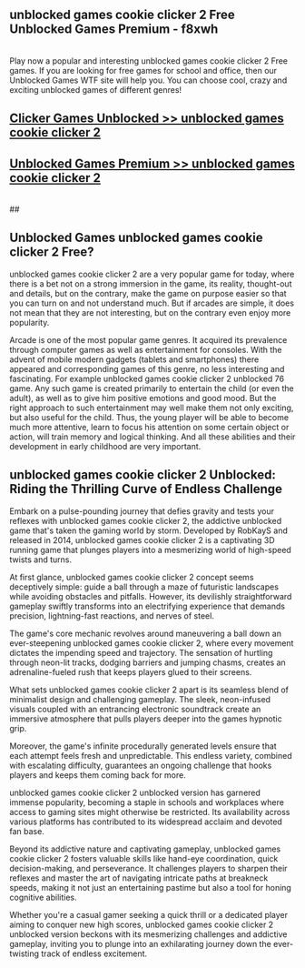 ## unblocked games cookie clicker 2 Free Unblocked Games Premium - f8xwh <br>
<br>
Play now a popular and interesting unblocked games cookie clicker 2 Free games. If you are looking for free games for school and office, then our Unblocked Games WTF site will help you. You can choose cool, crazy and exciting unblocked games of different genres!


##  [Clicker Games Unblocked >> unblocked games cookie clicker 2](http://freeplayer.one?title=unblocked_games_cookie_clicker_2&ref=05)

##  [Unblocked Games Premium >> unblocked games cookie clicker 2](http://freeplayer.one?title=unblocked_games_cookie_clicker_2&ref=05)
  <br>
  ##



## Unblocked Games unblocked games cookie clicker 2 Free?

unblocked games cookie clicker 2 are a very popular game for today, where there is a bet not on a strong immersion in the game, its reality, thought-out and details, but on the contrary, make the game on purpose easier so that you can turn on and not understand much. But if arcades are simple, it does not mean that they are not interesting, but on the contrary even enjoy more popularity.

Arcade is one of the most popular game genres. It acquired its prevalence through computer games as well as entertainment for consoles. With the advent of mobile modern gadgets (tablets and smartphones) there appeared and corresponding games of this genre, no less interesting and fascinating. For example unblocked games cookie clicker 2 unblocked 76 game. Any such game is created primarily to entertain the child (or even the adult), as well as to give him positive emotions and good mood. But the right approach to such entertainment may well make them not only exciting, but also useful for the child. Thus, the young player will be able to become much more attentive, learn to focus his attention on some certain object or action, will train memory and logical thinking. And all these abilities and their development in early childhood are very important.

##  unblocked games cookie clicker 2 Unblocked: Riding the Thrilling Curve of Endless Challenge

Embark on a pulse-pounding journey that defies gravity and tests your reflexes with unblocked games cookie clicker 2, the addictive unblocked game that's taken the gaming world by storm. Developed by RobKayS and released in 2014, unblocked games cookie clicker 2 is a captivating 3D running game that plunges players into a mesmerizing world of high-speed twists and turns.

At first glance, unblocked games cookie clicker 2 concept seems deceptively simple: guide a ball through a maze of futuristic landscapes while avoiding obstacles and pitfalls. However, its devilishly straightforward gameplay swiftly transforms into an electrifying experience that demands precision, lightning-fast reactions, and nerves of steel.

The game's core mechanic revolves around maneuvering a ball down an ever-steepening unblocked games cookie clicker 2, where every movement dictates the impending speed and trajectory. The sensation of hurtling through neon-lit tracks, dodging barriers and jumping chasms, creates an adrenaline-fueled rush that keeps players glued to their screens.

What sets unblocked games cookie clicker 2 apart is its seamless blend of minimalist design and challenging gameplay. The sleek, neon-infused visuals coupled with an entrancing electronic soundtrack create an immersive atmosphere that pulls players deeper into the games hypnotic grip.

Moreover, the game's infinite procedurally generated levels ensure that each attempt feels fresh and unpredictable. This endless variety, combined with escalating difficulty, guarantees an ongoing challenge that hooks players and keeps them coming back for more.

unblocked games cookie clicker 2 unblocked version has garnered immense popularity, becoming a staple in schools and workplaces where access to gaming sites might otherwise be restricted. Its availability across various platforms has contributed to its widespread acclaim and devoted fan base.

Beyond its addictive nature and captivating gameplay, unblocked games cookie clicker 2 fosters valuable skills like hand-eye coordination, quick decision-making, and perseverance. It challenges players to sharpen their reflexes and master the art of navigating intricate paths at breakneck speeds, making it not just an entertaining pastime but also a tool for honing cognitive abilities.

Whether you're a casual gamer seeking a quick thrill or a dedicated player aiming to conquer new high scores, unblocked games cookie clicker 2 unblocked version beckons with its mesmerizing challenges and addictive gameplay, inviting you to plunge into an exhilarating journey down the ever-twisting track of endless excitement.